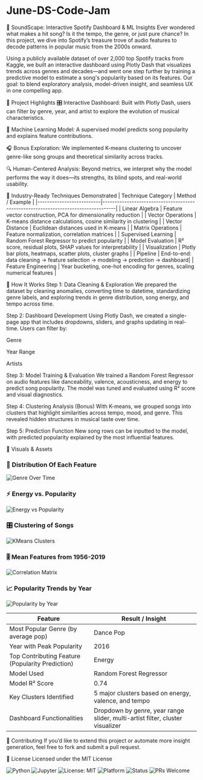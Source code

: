 # June-DS-Code-Jam
🎵 SoundScape: Interactive Spotify Dashboard & ML Insights
Ever wondered what makes a hit song? Is it the tempo, the genre, or just pure chance? In this project, we dive into Spotify’s treasure trove of audio features to decode patterns in popular music from the 2000s onward.

Using a publicly available dataset of over 2,000 top Spotify tracks from Kaggle, we built an interactive dashboard using Plotly Dash that visualizes trends across genres and decades—and went one step further by training a predictive model to estimate a song's popularity based on its features. Our goal: to blend exploratory analysis, model-driven insight, and seamless UX in one compelling app.

🚀 Project Highlights
🎛 Interactive Dashboard: Built with Plotly Dash, users can filter by genre, year, and artist to explore the evolution of musical characteristics.

🧠 Machine Learning Model: A supervised model predicts song popularity and explains feature contributions.

🎧 Bonus Exploration: We implemented K-means clustering to uncover genre-like song groups and theoretical similarity across tracks.

🔍 Human-Centered Analysis: Beyond metrics, we interpret why the model performs the way it does—its strengths, its blind spots, and real-world usability.

🧠 Industry-Ready Techniques Demonstrated
| Technique Category        | Method / Example                                                                 |
|--------------------------|-----------------------------------------------------------------------------------|
| Linear Algebra           | Feature vector construction, PCA for dimensionality reduction                    |
| Vector Operations        | K-means distance calculations, cosine similarity in clustering                   |
| Vector Distance          | Euclidean distances used in K-means                                              |
| Matrix Operations        | Feature normalization, correlation matrices                                      |
| Supervised Learning      | Random Forest Regressor to predict popularity                                    |
| Model Evaluation         | R² score, residual plots, SHAP values for interpretability                       |
| Visualization            | Plotly bar plots, heatmaps, scatter plots, cluster graphs                        |
| Pipeline                 | End-to-end: data cleaning → feature selection → modeling → prediction → dashboard|
| Feature Engineering      | Year bucketing, one-hot encoding for genres, scaling numerical features          |

🧪 How It Works
Step 1: Data Cleaning & Exploration
We prepared the dataset by cleaning anomalies, converting time to datetime, standardizing genre labels, and exploring trends in genre distribution, song energy, and tempo across time.

Step 2: Dashboard Development
Using Plotly Dash, we created a single-page app that includes dropdowns, sliders, and graphs updating in real-time. Users can filter by:

Genre

Year Range

Artists

Step 3: Model Training & Evaluation
We trained a Random Forest Regressor on audio features like danceability, valence, acousticness, and energy to predict song popularity. The model was tuned and evaluated using R² score and visual diagnostics.

Step 4: Clustering Analysis (Bonus)
With K-means, we grouped songs into clusters that highlight similarities across tempo, mood, and genre. This revealed hidden structures in musical taste over time.

Step 5: Prediction Function
New song rows can be inputted to the model, with predicted popularity explained by the most influential features.

📂 Visuals & Assets
### 🎵 Distribution Of Each Feature
![Genre Over Time](visualizations/visualization_1.png)

### ⚡ Energy vs. Popularity
![Energy vs Popularity](visualizations/visualization_2.png)

### 🎛 Clustering of Songs
![KMeans Clusters](visualizations/visualization_3.png)

### 🎚 Mean Features from 1956-2019
![Correlation Matrix](visualizations/visualization_4.png)

### 📈 Popularity Trends by Year
![Popularity by Year](visualizations/visualization_5.png)


| Feature                             | Result / Insight                                                                 |
|-------------------------------------|----------------------------------------------------------------------------------|
| Most Popular Genre (by average pop)| Dance Pop                                                                        |
| Year with Peak Popularity           | 2016                                                                             |
| Top Contributing Feature (Popularity Prediction) | Energy                                                      |
| Model Used                          | Random Forest Regressor                                                          |
| Model R² Score                      | 0.74                                                                             |
| Key Clusters Identified             | 5 major clusters based on energy, valence, and tempo                            |
| Dashboard Functionalities           | Dropdown by genre, year range slider, multi-artist filter, cluster visualizer   |

🤝 Contributing
If you’d like to extend this project or automate more insight generation, feel free to fork and submit a pull request.

🪪 License
Licensed under the MIT License

![Python](https://img.shields.io/badge/Python-3.8+-blue.svg)
![Jupyter](https://img.shields.io/badge/Jupyter-Notebook-orange.svg)
![License: MIT](https://img.shields.io/badge/License-MIT-yellow.svg)
![Platform](https://img.shields.io/badge/Platform-JupyterLab%20%7C%20Notebook-lightgrey.svg)
![Status](https://img.shields.io/badge/Status-Exploratory-blueviolet.svg)
![PRs Welcome](https://img.shields.io/badge/PRs-welcome-brightgreen.svg)


